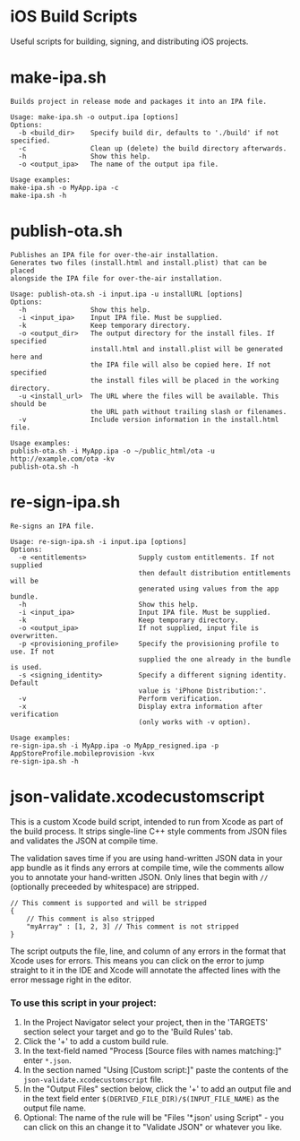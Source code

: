 iOS Build Scripts
=================

Useful scripts for building, signing, and distributing iOS projects.

make-ipa.sh
===========

	Builds project in release mode and packages it into an IPA file.

	Usage: make-ipa.sh -o output.ipa [options]
	Options:
	  -b <build_dir>    Specify build dir, defaults to './build' if not specified.
	  -c                Clean up (delete) the build directory afterwards.
	  -h                Show this help.
	  -o <output_ipa>   The name of the output ipa file.

	Usage examples:
	make-ipa.sh -o MyApp.ipa -c
	make-ipa.sh -h

publish-ota.sh
==============

	Publishes an IPA file for over-the-air installation.
	Generates two files (install.html and install.plist) that can be placed
	alongside the IPA file for over-the-air installation.

	Usage: publish-ota.sh -i input.ipa -u installURL [options]
	Options:
	  -h                Show this help.
	  -i <input_ipa>    Input IPA file. Must be supplied.
	  -k                Keep temporary directory.
	  -o <output_dir>   The output directory for the install files. If specified
	                    install.html and install.plist will be generated here and
	                    the IPA file will also be copied here. If not specified
	                    the install files will be placed in the working directory.
	  -u <install_url>  The URL where the files will be available. This should be
	                    the URL path without trailing slash or filenames.
	  -v                Include version information in the install.html file.

	Usage examples:
	publish-ota.sh -i MyApp.ipa -o ~/public_html/ota -u http://example.com/ota -kv
	publish-ota.sh -h

re-sign-ipa.sh
==============

	Re-signs an IPA file.

	Usage: re-sign-ipa.sh -i input.ipa [options]
	Options:
	  -e <entitlements>             Supply custom entitlements. If not supplied
	                                then default distribution entitlements will be
	                                generated using values from the app bundle.
	  -h                            Show this help.
	  -i <input_ipa>                Input IPA file. Must be supplied.
	  -k                            Keep temporary directory.
	  -o <output_ipa>               If not supplied, input file is overwritten.
	  -p <provisioning_profile>     Specify the provisioning profile to use. If not
	                                supplied the one already in the bundle is used.
	  -s <signing_identity>         Specify a different signing identity. Default
	                                value is 'iPhone Distribution:'.
	  -v                            Perform verification.
	  -x                            Display extra information after verification
	                                (only works with -v option).

	Usage examples:
	re-sign-ipa.sh -i MyApp.ipa -o MyApp_resigned.ipa -p AppStoreProfile.mobileprovision -kvx
	re-sign-ipa.sh -h

json-validate.xcodecustomscript
===============================

This is a custom Xcode build script, intended to run from Xcode as part of the
build process. It strips single-line C++ style comments from JSON files and
validates the JSON at compile time.

The validation saves time if you are using hand-written JSON data in your app
bundle as it finds any errors at compile time, wile the comments allow you to
annotate your hand-written JSON. Only lines that begin with `//` (optionally
preceeded by whitespace) are stripped.

    // This comment is supported and will be stripped
    {
        // This comment is also stripped
        "myArray" : [1, 2, 3] // This comment is not stripped
    }

The script outputs the file, line, and column of any errors in the format that
Xcode uses for errors. This means you can click on the error to jump straight
to it in the IDE and Xcode will annotate the affected lines with the error
message right in the editor.

### To use this script in your project:

1.  In the Project Navigator select your project, then in the 'TARGETS' section
    select your target and go to the 'Build Rules' tab.
2.  Click the '+' to add a custom build rule.
3.  In the text-field named "Process [Source files with names matching:]" enter
    `*.json`.
4.  In the section named "Using [Custom script:]" paste the contents of the
    `json-validate.xcodecustomscript` file.
5.  In the "Output Files" section below, click the '+' to add an output file
    and in the text field enter `$(DERIVED_FILE_DIR)/$(INPUT_FILE_NAME)` as the
    output file name.
6.  Optional: The name of the rule will be "Files '*.json' using Script" - you
    can click on this an change it to "Validate JSON" or whatever you like.
